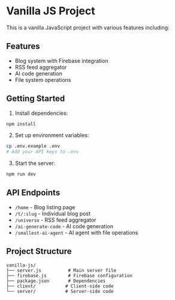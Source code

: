 # Vanilla JS Project

This is a vanilla JavaScript project with various features including:

## Features

- Blog system with Firebase integration
- RSS feed aggregator
- AI code generation
- File system operations

## Getting Started

1. Install dependencies:

```bash
npm install
```

2. Set up environment variables:

```bash
cp .env.example .env
# Add your API keys to .env
```

3. Start the server:

```bash
npm run dev
```

## API Endpoints

- `/home` - Blog listing page
- `/t/:slug` - Individual blog post
- `/universo` - RSS feed aggregator
- `/ai-generate-code` - AI code generation
- `/smallest-ai-agent` - AI agent with file operations

## Project Structure

```
vanilla-js/
├── server.js          # Main server file
├── firebase.js        # Firebase configuration
├── package.json       # Dependencies
├── client/           # Client-side code
└── server/           # Server-side code
```

